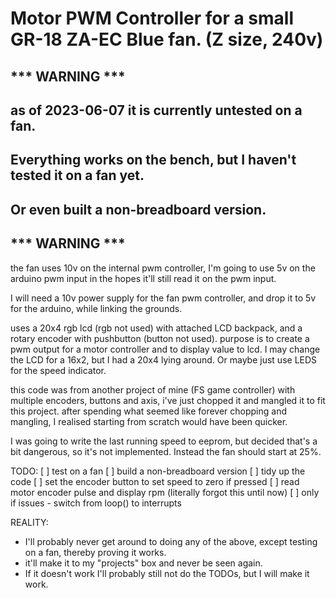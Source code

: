 # Motor PWM Controller for a small GR-18 ZA-EC Blue fan. (Z size, 240v)

##                        *** WARNING *** 
##        as of 2023-06-07 it is currently untested on a fan.
##    Everything works on the bench, but I haven't tested it on a fan yet.
##            Or even built a non-breadboard version.
##                        *** WARNING ***


the fan uses 10v on the internal pwm controller, I'm going to use 5v on the arduino pwm input in the hopes it'll
still read it on the pwm input.

I will need a 10v power supply for the fan pwm controller, and drop it to 5v for the arduino, while linking the grounds.

uses a 20x4 rgb lcd (rgb not used) with attached LCD backpack, and a rotary encoder with pushbutton (button not used).
purpose is to create a pwm output for a motor controller and to display value to lcd.
I may change the LCD for a 16x2, but I had a 20x4 lying around. Or maybe just use LEDS for the speed indicator.

this code was from another project of mine (FS game controller) with multiple encoders, buttons and axis, i've just chopped it and 
mangled it to fit this project.
after spending what seemed like forever chopping and mangling, I realised starting from scratch would have been quicker.

I was going to write the last running speed to eeprom, but decided that's a bit dangerous, so it's not implemented.
Instead the fan should start at 25%.

TODO:
[ ] test on a fan
[ ] build a non-breadboard version
[ ] tidy up the code
[ ] set the encoder button to set speed to zero if pressed
[ ] read motor encoder pulse and display rpm (literally forgot this until now)
[ ] only if issues - switch from loop() to interrupts


REALITY:
- I'll probably never get around to doing any of the above, except testing on a fan, thereby proving it works.
- it'll make it to my "projects" box and never be seen again.
- If it doesn't work I'll probably still not do the TODOs, but I will make it work.
